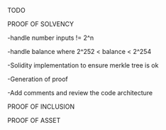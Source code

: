 TODO

PROOF OF SOLVENCY

-handle number inputs != 2^n

-handle balance where 2^252 < balance < 2^254

-Solidity implementation to ensure merkle tree is ok

-Generation of proof

-Add comments and review the code architecture




PROOF OF INCLUSION

PROOF OF ASSET

